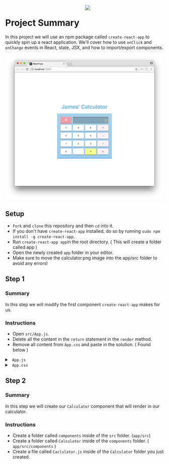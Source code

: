 <img src="https://devmounta.in/img/logowhiteblue.png" width="250" align="right">

# Project Summary

In this project we will use an npm package called `create-react-app` to quickly spin up a react application. We'll cover how to use `onClick` and `onChange` events in React, state, JSX, and how to import/export components.

<img src="https://github.com/DevMountain/react-intro-online/blob/solution/readme/1.png" />

## Setup

* `Fork` and `clone` this repository and then `cd` into it.
* If you don't have `create-react-app` installed, do so by running `sudo npm install -g create-react-app`.
* Run `create-react-app app`in the root directory. ( This will create a folder called app )
* Open the newly created `app` folder in your editor.
* Make sure to move the calculator.png image into the app/src folder to avoid any errors!

## Step 1

### Summary

In this step we will modify the first component `create-react-app` makes for us.

### Instructions

* Open `src/App.js`.
* Delete all the content in the `return` statement in the `render` method.
* Remove all content from `App.css` and paste in the solution. ( Found below )

<details>

<summary> <code> App.js </code> </summary>

```jsx
import React, { Component } from 'react';
import './App.css';

class App extends Component {
  render() {
    return (

    );
  }
}

export default App;
```

</details>

<details>

<summary> <code> App.css </code> </summary>

```css
body {
  margin: 0;
  padding: 0;
  font-family: sans-serif;
  display: flex;
  justify-content: center;
  align-items: center;
  width: 100%;
  height: 100vh;
}

.remove-highlight {
  user-select: none;
}

#calculator-container {
  height: 325px;
}

#calculator-mask {
  width: 325px;
  height: 267px;
  position: relative;
  top: -272px;
}

.btn {
  width: 66px;
  height: 40px;
  display: inline-block;
  position: absolute;
  cursor: pointer;
}

.output {
  position: absolute;
  width: 212px;
  height: 40px;
  top: 21px;
  left: 93px;
}

.total {
  position: absolute;
  right: 7px;
  bottom: 3px;
  font-size: 27px;
  color: burlywood;
}

.clear {
  left: 20px;
  bottom: 206px;
}

.zero {
  bottom: 18px;
  left: 20px;
}

.one {
  bottom: 65px;
  left: 20px;
}

.two {
  bottom: 65px;
  left: 93px;
}

.three {
  bottom: 65px;
  left: 166px;
}

.four {
  bottom: 112px;
  left: 20px;
}

.five {
  bottom: 112px;
  left: 93px;
}

.six {
  bottom: 112px;
  left: 166px;
}

.seven {
  bottom: 159px;
  left: 20px;
}

.eight {
  bottom: 159px;
  left: 93px;
}

.nine {
  bottom: 159px;
  left: 166px;
}

.decimal {
  bottom: 18px;
  left: 93px;
}

.equal {
  bottom: 18px;
  left: 166px;
}

.multiply {
  bottom: 18px;
  left: 239px;
}

.divide {
  bottom: 65px;
  left: 239px;
}

.subtract {
  bottom: 112px;
  left: 239px;
}

.add {
  bottom: 159px;
  left: 239px;
}

#header {
  text-align: center;
  color: #6ebfe0;
}

#header-input {
  width: 325px;
  height: 33px;
}
```

</details>

## Step 2

### Summary

In this step we will create our `Calculator` component that will render in our calculator.

### Instructions

* Create a folder called `components` inside of the `src` folder. (`app/src`)
* Create a folder called `Calculator` inside of the `components` folder. ( `app/src/components` )
* Create a file called `Caclulator.js` inside of the `Calculator` folder you just created.
  <!--This is where i left off

---

-->

* Create a basic react component called `Calculator` in the `Calculator.js` file you just created.
* Import the calculator image from the root directory. ( hint: `import varName from "picturepath.png"` )
  * Call your variable `calculatorImg`.
* Paste the following `JSX` layout inside the render method of the `Calculator` component. ( Found below )

  * <details>

    <summary> <code> JSX Layout </code> </summary>

    ```jsx
    return (
      <div id="calculator-container">
        <input id="header-input" />
        <h1 id="header"> Calculator </h1>
        <img
          className="remove-highlight"
          src={calculatorImg}
          alt="calculator"
        />
        <div id="calculator-mask" className="remove-highlight">
          <div className="output">
            <span className="total" />
          </div>

          <div className="btn clear" />

          <div className="btn zero" />
          <div className="btn one" />
          <div className="btn two" />
          <div className="btn three" />
          <div className="btn four" />
          <div className="btn five" />
          <div className="btn six" />
          <div className="btn seven" />
          <div className="btn eight" />
          <div className="btn nine" />

          <div className="btn equal" />
          <div className="btn multiply" />
          <div className="btn divide" />
          <div className="btn subtract" />
          <div className="btn add" />
        </div>
      </div>
    );
    ```

    </details>

* Export default the calculator component at the bottom of `Calculator.js`.
* Import the calculator component in `App.js`.
* Add the calculator component in the return of the render method in `App.js`.
* Once you finish these steps run `npm start` (from the app folder) on the command line and you should see your calculator rendered on the screen.

### Solution

<details>

<summary> <code> Calculator.js </code> </summary>

```jsx
import React, { Component } from "react";
import calculatorImg from "../../../../calculator.png";

class Calculator extends Component {
  render() {
    return (
      <div id="calculator-container">
        <input id="header-input" />
        <h1 id="header"> Calculator </h1>
        <img
          className="remove-highlight"
          src={calculatorImg}
          alt="calculator"
        />
        <div id="calculator-mask" className="remove-highlight">
          <div className="output">
            <span className="total" />
          </div>

          <div className="btn clear" />

          <div className="btn zero" />
          <div className="btn one" />
          <div className="btn two" />
          <div className="btn three" />
          <div className="btn four" />
          <div className="btn five" />
          <div className="btn six" />
          <div className="btn seven" />
          <div className="btn eight" />
          <div className="btn nine" />

          <div className="btn equal" />
          <div className="btn multiply" />
          <div className="btn divide" />
          <div className="btn subtract" />
          <div className="btn add" />
        </div>
      </div>
    );
  }
}

export default Calculator;
```

</details>

<details>

<summary> <code> App.js </code> </summary>

```jsx
import React, { Component } from "react";
import "./App.css";

import Calculator from "./components/Calculator/Calculator";

class App extends Component {
  render() {
    return (
      <div>
        <Calculator />
      </div>
    );
  }
}

export default App;
```

</details>

<br />

<img src="https://github.com/DevMountain/react-intro-online/blob/solution/readme/3.png" />

## Step 3

### Summary

In this step we'll make our calculator header editable by the user using state and an `onChange` event in `Calculator.js`.

Our header has two pieces : The visible text and an invisible input box. We're going to wire up the header so that
when we click on it we can type in the invisible input box and the text part will update.

VOCAB : class method = A class method is a method on a class. It is a sibling to the constructor function.

### Instructions

* Open `Calculator.js`. ( `src/components/Calculator/Calculator.js` )
* Create a `constructor` method on the same level as the `render` method.
  * Inside the `contructor` method invoke the `super()` method.
  * After `super()`, create a state object that has a `header` property and give it a default value of `"Calculator"`.
* Create a class method called `updateHeader` that takes `val` as a parameter.
  * This method should set the `header` property on state to the value of `val`. ( hint: `this.setState({...})` )
* Add an `onChange` event to the input element with an id of `#header-input` and make its value be an arrow function that receives a parameter `e`. This parameter represents the changeEvent object.
* Inside the arrow function, call the `updateHeader` method and pass in the value from the event: `e.target.value`.
* Inside the h1 element `#header`, change `Calculator` to the value of the `header` property on state. ( hint: `{this.state.xyz}` )
* Test your header is working by clicking on it and typing in a new header.

### Solution

<details>

<summary> <code> Calculator.js </code> </summary>

```jsx
import React, { Component } from "react";
import calculatorImg from "../../../../calculator.png";

class Calculator extends Component {
  constructor() {
    super();
    this.state = {
      header: "Calculator"
    };
  }

  updateHeader(val) {
    this.setState({ header: val });
  }

  render() {
    return (
      <div id="calculator-container">
        <input
          id="header-input"
          onChange={e => {
            this.updateHeader(e.target.value);
          }}
        />
        <h1 id="header"> {this.state.header} </h1>
        <img
          className="remove-highlight"
          src={calculatorImg}
          alt="calculator"
        />
        <div id="calculator-mask" className="remove-highlight">
          <div className="output">
            <span className="total" />
          </div>

          <div className="btn clear" />

          <div className="btn zero" />
          <div className="btn one" />
          <div className="btn two" />
          <div className="btn three" />
          <div className="btn four" />
          <div className="btn five" />
          <div className="btn six" />
          <div className="btn seven" />
          <div className="btn eight" />
          <div className="btn nine" />

          <div className="btn equal" />
          <div className="btn multiply" />
          <div className="btn divide" />
          <div className="btn subtract" />
          <div className="btn add" />
        </div>
      </div>
    );
  }
}

export default Calculator;
```

</details>

<br />

You should now be able to click on the header and type in a new value for it.

## Step 4

### Summary

In this step we will assign variables to state which we will need to keep track of information during run time.

VOCAB: Run-time means the state of the code while the application is running, not while we're writing it.

### Instructions

* Open `Calculator.js` ( `src/components/Calculator/Calculator.js` ) and go to the `state` object in the `constructor` method.
* Add `display` to state with an initial value of `'0'`.
* Add `operator` to state with an initial value of `''`.
* Add `temp` to state with an initial value of `0`.
* Add `resetDisplay` to state with an initial value of `false`.

Notice how display is a string and temp is an integer.

#### Solution

<details>

<summary> <code> Constructor Function </code> </summary>

```jsx
constructor() {
  super();
  this.state = {
    header: 'Calculator',
    display: '0',
    operator: '',
    temp: 0,
    resetDisplay: false
  }
}
```

</details>

## Step 5

### Summary

In this step we will create a method called `setDisplay()` that will allow us to click on the number buttons and see the number appear in the output of the calculator.

### Instructions

* Open `Calculator.js`. ( `src/components/Calculator/Calculator.js` )
* Change the value of the span with the class of `.total` to the value of the `display` property on state. ( hint: `{ this.state.abc }` )
* Create a `setDisplay` class method that takes a parameter called `num`. This method should then use `num` to update the value of `display` on state.
* Update buttons zero through nine to call the `setDisplay` method with the correct number in <b>string</b> format. You can tell which button is which number by its `class`.

### Solution

<details>

<summary> <code> Calculator.js </code> </summary>

```jsx
import React, { Component } from "react";
import calculatorImg from "../../../../calculator.png";

class Calculator extends Component {
  constructor() {
    super();
    this.state = {
      header: "Calculator",
      display: "0",
      operator: "",
      temp: 0,
      resetDisplay: false
    };
  }

  updateHeader(val) {
    this.setState({ header: val });
  }

  setDisplay(num) {
    this.setState({ display: this.state.display + num });
  }

  render() {
    return (
      <div id="calculator-container">
        <input
          id="header-input"
          onChange={e => {
            this.updateHeader(e.target.value);
          }}
        />
        <h1 id="header"> {this.state.header} </h1>
        <img
          className="remove-highlight"
          src={calculatorImg}
          alt="calculator"
        />
        <div id="calculator-mask" className="remove-highlight">
          <div className="output">
            <span className="total"> {this.state.display} </span>
          </div>

          <div className="btn clear" />

          <div
            className="btn zero"
            onClick={() => {
              this.setDisplay("0");
            }}
          />
          <div
            className="btn one"
            onClick={() => {
              this.setDisplay("1");
            }}
          />
          <div
            className="btn two"
            onClick={() => {
              this.setDisplay("2");
            }}
          />
          <div
            className="btn three"
            onClick={() => {
              this.setDisplay("3");
            }}
          />
          <div
            className="btn four"
            onClick={() => {
              this.setDisplay("4");
            }}
          />
          <div
            className="btn five"
            onClick={() => {
              this.setDisplay("5");
            }}
          />
          <div
            className="btn six"
            onClick={() => {
              this.setDisplay("6");
            }}
          />
          <div
            className="btn seven"
            onClick={() => {
              this.setDisplay("7");
            }}
          />
          <div
            className="btn eight"
            onClick={() => {
              this.setDisplay("8");
            }}
          />
          <div
            className="btn nine"
            onClick={() => {
              this.setDisplay("9");
            }}
          />

          <div className="btn equal" />
          <div className="btn multiply" />
          <div className="btn divide" />
          <div className="btn subtract" />
          <div className="btn add" />
        </div>
      </div>
    );
  }
}

export default Calculator;
```

</details>

## Step 6

### Summary

In this step we will be tweaking our calculator to handle certain scenarios. If we click on our buttons we can see that our display now updates. However our calculator keeps the initial 0 and also doesn't account for length and can break out of its container.

### Instructions

* Open `Calculator.js`. ( `src/components/Calculator/Calculator.js` )
* Create a variable called `display` inside the `setDisplay` method.
* Assign the new variable `display` a value:
  * If `this.state.display` is `"0"` then `display` should equal `num`
  * Otherwise `display` should equal `this.state.display` + `num`
* Modify `this.setState` to update display:
  * If `this.state.display` is less than 13 characters then update with the new `display` variable.
  * Otherwise update with the current value of `this.state.display`.

### Solution

<details>

<summary> <code> setDisplay method </code> </summary>

```jsx
setDisplay(num) {
  var display = ( this.state.display === '0' ) ? num : this.state.display + num;
  this.setState({ display: (this.state.display.length < 13) ? display : this.state.display })
}
```

</details>

### Solution

<img src="https://github.com/DevMountain/react-intro-online/blob/solution/readme/5.png" />

## Step 7

### Summary

In this step will be adding a `setOperator` method that will handle setting our math operator using an `operator` parameter.

### Instructions

* Open `Calculator.js`. ( `src/components/Calcualtor/Calculator.js` )
* Create a method called `setOperator` that takes a parameter called `operator`.
* Update the operator `div` elements to call the `setOperator` method with the correct operator. You can tell which `div` elements are operators by their class name.
  * Use "+" for addition
  * Use "-" for subtraction
  * Use "/" for division
  * Use "\*" for multiplication
* Add an if statement at the beginning of the `setOperator` method that checks if the operator has not been set. ( hint: look at the defualt value for `this.state.operator` )
* Update the `operator`, `temp`, and `display` properties on state in the if statement in the `setOperator` method.
  * `temp` should equal the current `display` value on state parsed to an integer.
  * `display` should equal "0".
  * `operator` should equal the value of the `operator` parameter.

### Solution

<details>

<summary> <code> setOperator method </code> </summary>

```jsx
// setOperator Method
setOperator(operator) {
  if ( !this.state.operator ) {
    this.setState({ operator: operator, temp: parseInt(this.state.display, 10), display: '0' });
  }
}

// JSX in return of Calculator.js
<div className="btn multiply" onClick={ () => { this.setOperator('*'); } }></div>
<div className="btn divide"   onClick={ () => { this.setOperator('/'); } }></div>
<div className="btn subtract" onClick={ () => { this.setOperator('-'); } }></div>
<div className="btn add"      onClick={ () => { this.setOperator('+'); } }></div>
```

</details>

<br />

<img src="https://github.com/DevMountain/react-intro-online/blob/solution/readme/2g.gif" />

## Step 8

### Summary

In this step we will be adding a calculate method that will preform the user selected operation.

### Instructions

* Open `Calculator.js`. ( `src/components/Calculator/Calculator.js` )
* Create a `calculate` method.
* Update the `.btn equal` element to call the `calculate` method.
* Add an if statement at the beginning of the `calculate` method that calls `return;` if the operator hasn't been set yet.
* Create a variable called `result` after the if statement.
* Switch the `operator` value on state, based on it's value ( "+", "-", "/", "\*" ) perform the correct math operation and update the value of the `result` variable.
* Update the display property on state with `result` after the switch statement.

### Solution

<details>

<summary> <code> calculate method </code> </summary>

```jsx
calculate() {
  if ( this.state.operator === '' ) { return; }
  var result;

  switch ( this.state.operator ) {
    case '+':
      result = this.state.temp + parseInt(this.state.display, 10);
      break;
    case '-':
      result = this.state.temp - parseInt(this.state.display, 10);
      break;
    case '*':
      result = this.state.temp * parseInt(this.state.display, 10);
      break;
    case '/':
      result = this.state.temp / parseInt(this.state.display, 10);
      break;
    default:
      break;
  }

  this.setState({ display: String(result) });
}
```

</details>

<br />

<img src="https://github.com/DevMountain/react-intro-online/blob/solution/readme/3g.gif" />

## Step 9

### Summary

In this step we will be making the clear button work.

### Instructions

* Open `Calculator.js`. ( `src/components/Calculator/Calculator.js` )
* Create a `clearDisplay` method.
* Update the `.btn clear` element to call the `clearDisplay` method.
* In the `clearDisplay` method use `setState` to reset the properties on state to their default values.

### Solution

<details>

<summary> <code> clearDisplay method </code> </summary>

```jsx
clearDisplay() {
  this.setState({ display: '0', temp: 0, operator: '', resetDisplay: false });
}
```

</details>

<br />

<img src="https://github.com/DevMountain/react-intro-online/blob/solution/readme/4g.gif" />

## Black Diamond

### Instructions

Figure out how to use the `resetDisplay` state property so that the user can start doing other math operations when clicking on a number after pressing equals.

### Solution

<img src="https://github.com/DevMountain/react-intro-online/blob/solution/readme/5g.gif" />

## Contributions

If you see a problem or a typo, please fork, make the necessary changes, and create a pull request so we can review your changes and merge them into the master repo and branch.

## Copyright

© DevMountain LLC, 2017. Unauthorized use and/or duplication of this material without express and written permission from DevMountain, LLC is strictly prohibited. Excerpts and links may be used, provided that full and clear credit is given to DevMountain with appropriate and specific direction to the original content.

<p align="center">
<img src="https://devmounta.in/img/logowhiteblue.png" width="250">
</p>
